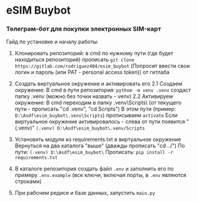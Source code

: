# eSIM Buybot
### Телеграм-бот для покупки электронных SIM-карт
Гайд по установке и началу работы:

1. Клонировать репозиторий: в cmd по нужному пути (где будет находиться репозиторий) прописать <n/>
`git clone https://gitlab.com/rodriguez404/esim_buybot` <n/>
(Попросит ввести свои логин и пароль (или PAT - personal access token)) от гитлаба

2. Создать виртуальное окружение и активировать его <n/>
2.1 Создаем окружение: <n/>
В cmd в пути репозитория: <n/>
`pythom -m venv .venv` <n/>
создаст папку .venv (можно без точки назвать - venv) <n/>
2.2 Активируем окружение: <n/>
В cmd переходим в папку .venv\Scripts\ (от текущего пути - прописать "cd .venv", "cd Scripts")
В этом пути <n/>(пример: `D:\Asdf\esim_buybot\.venv\Scripts`)<n/> прописываем `activate`<n/>
Если виртуальное окружение активировалось - слева от пути появится "(.venv)"<n/>
`(.venv) D:\Asdf\esim_buybot\.venv/Scripts`

3. Установить модули из requirements.txt в виртуальное окружение<n/>
Вернуться на два каталога "выше" (дважды прописать "cd ../")<n/>
По пути:<n/>
`(.venv) D:\Asdf\esim_buybot\`<n/> 
Прописать:<n/>
`pip install -r requirements.txt`

4. В каталоге репозитория создать файл `.env` и заполнить его по примеру `.env.example`
(все ключи, включая порты, в `.env` являются строками)

5. При рабочем редисе и базе данных, запустить `main.py`